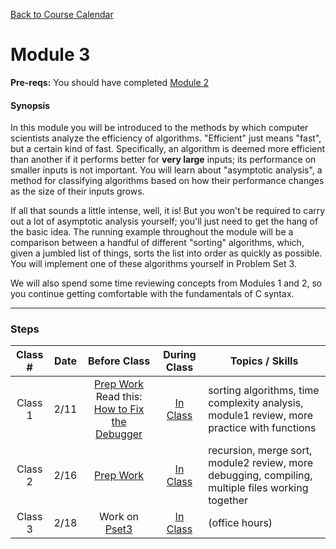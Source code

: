 [Back to Course Calendar](../../..)
# Module 3

**Pre-reqs:** You should have completed [Module 2](../module2)

#### Synopsis 

In this module you will be introduced to the methods by which computer scientists analyze the efficiency of algorithms. "Efficient" just means "fast", but a certain kind of fast. Specifically, an algorithm is deemed more efficient than another if it performs better for **very large** inputs; its performance on smaller inputs is not important. You will learn about "asymptotic analysis", a method for classifying algorithms based on how their performance changes as the size of their inputs grows. 

If all that sounds a little intense, well, it is! But you won't be required to carry out a lot of asymptotic analysis yourself; you'll just need to get the hang of the basic idea. The running example throughout the module will be a comparison between a handful of different "sorting" algorithms, which, given a jumbled list of things, sorts the list into order as quickly as possible. You will implement one of these algorithms yourself in Problem Set 3.

We will also spend some time reviewing concepts from Modules 1 and 2, so you continue getting comfortable with the fundamentals of C syntax.

*** 

### Steps

Class # | Date | Before Class | During Class | Topics / Skills
:--------:|:-----:|:--------------:|:--------------:|----------------
Class 1 | 2/11 |[Prep Work](./materials/class1-prep) <br> Read this: [How to Fix the Debugger](../../../../) | [In Class](./materials/class1) | sorting algorithms, time complexity analysis, module1 review, more practice with functions
Class 2 | 2/16 | [Prep Work](./materials/class2-prep) | [In Class](./materials/class2) | recursion, merge sort, module2 review, more debugging, compiling, multiple files working together
Class 3 | 2/18 | Work on [Pset3](./materials/problem-set) | [In Class](./materials/class3) | (office hours)

